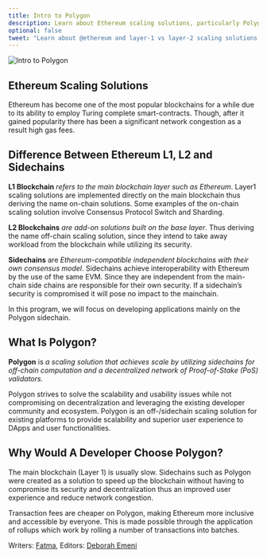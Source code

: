```yaml
---
title: Intro to Polygon
description: Learn about Ethereum scaling solutions, particularly Polygon, and reasons developers choose to use Polygon.
optional: false
tweet: "Learn about @ethereum and layer-1 vs layer-2 scaling solutions with #30DaysofWeb3 @womenbuildweb3 🔗"
---
```


![Intro to Polygon](https://user-images.githubusercontent.com/15064710/180661945-d3975ecb-1562-45af-9a4b-b178cd596145.png)

## Ethereum Scaling Solutions

Ethereum has become one of the most popular blockchains for a while due to its ability to employ Turing complete smart-contracts. Though, after it gained popularity there has been a significant network congestion as a result high gas fees.

## Difference Between Ethereum L1, L2 and Sidechains

**L1 Blockchain** _refers to the main blockchain layer such as Ethereum_. Layer1 scaling solutions are implemented directly on the main blockchain thus deriving the name on-chain solutions. Some examples of the on-chain scaling solution involve Consensus Protocol Switch and Sharding.

**L2 Blockchains** _are add-on solutions built on the base layer_. Thus deriving the name off-chain scaling solution, since they intend to take away workload from the blockchain while utilizing its security.

**Sidechains** are _Ethereum-compatible independent blockchains with their own consensus model_. Sidechains achieve interoperability with Ethereum by the use of the same EVM. Since they are independent from the main-chain side chains are responsible for their own security. If a sidechain’s security is compromised it will pose no impact to the mainchain.

In this program, we will focus on developing applications mainly on the Polygon sidechain.

## What Is Polygon?

**Polygon** is _a scaling solution that achieves scale by utilizing sidechains for off-chain computation and a decentralized network of Proof-of-Stake (PoS) validators._

Polygon strives to solve the scalability and usability issues while not compromising on decentralization and leveraging the existing developer community and ecosystem. Polygon is an off-/sidechain scaling solution for existing platforms to provide scalability and superior user experience to DApps and user functionalities.

## Why Would A Developer Choose Polygon?

The main blockchain (Layer 1) is usually slow. Sidechains such as Polygon were created as a solution to speed up the blockchain without having to compromise its security and decentralization thus an improved user experience and reduce network congestion.

Transaction fees are cheaper on Polygon, making Ethereum more inclusive and accessible by everyone. This is made possible through the application of rollups which work by rolling a number of transactions into batches.

Writers: [Fatma](https://twitter.com/fatima39_fatima),
Editors: [Deborah Emeni](https://twitter.com/_emeni_deborah)